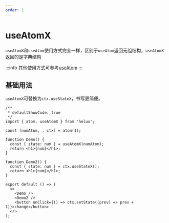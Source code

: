 ```yaml
---
order: 1
---
```


# useAtomX

`useAtomX`和`useAtom`使用方式完全一样，区别于`useAtom`返回元组结构，`useAtomX`返回的是字典结构

:::info
其他使用方式可参考[useAtom](/api/hooks/use-atom)
:::

## 基础用法

`useAtomX`可替换为`ctx.useStateX`，书写更简便。

```tsx
/**
 * defaultShowCode: true
 */
import { atom, useAtomX } from 'helux';

const [numAtom, , ctx] = atom(1);

function Demo() {
  const { state: num } = useAtomX(numAtom);
  return <h1>{num}</h1>;
}

function Demo2() {
  const { state: num } = ctx.useStateX();
  return <h1>{num}</h1>;
}

export default () => (
  <>
    <Demo />
    <Demo2 />
    <button onClick={() => ctx.setState((prev) => prev + 1)}>change</button>
  </>
);
```
